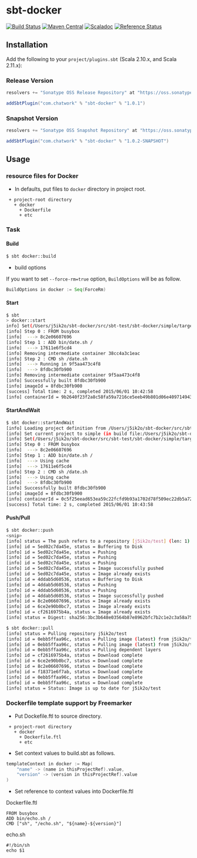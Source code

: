 # sbt-docker

[![Build Status](https://travis-ci.org/chatwork/sbt-docker.svg)](https://travis-ci.org/chatwork/sbt-docker)
[![Maven Central](https://maven-badges.herokuapp.com/maven-central/com.chatwork/sbt-docker_2.10/badge.svg)](https://maven-badges.herokuapp.com/maven-central/com.chatwork/sbt-docker_2.10)
[![Scaladoc](http://javadoc-badge.appspot.com/com.chatwork/sbt-docker.svg?label=scaladoc)](http://javadoc-badge.appspot.com/com.chatwork/sbt-docker_2.10)
[![Reference Status](https://www.versioneye.com/java/com.chatwork:sbt-docker_2.10/reference_badge.svg?style=flat)](https://www.versioneye.com/java/com.chatwork:sbt-docker_2.10/references)

## Installation

Add the following to your `project/plugins.sbt` (Scala 2.10.x, and Scala 2.11.x):

### Release Version

```scala
resolvers += "Sonatype OSS Release Repository" at "https://oss.sonatype.org/content/repositories/releases/"

addSbtPlugin("com.chatwork" % "sbt-docker" % "1.0.1")
```

### Snapshot Version

```scala
resolvers += "Sonatype OSS Snapshot Repository" at "https://oss.sonatype.org/content/repositories/snapshots/"

addSbtPlugin("com.chatwork" % "sbt-docker" % "1.0.2-SNAPSHOT")
```

## Usage

### resource files for Docker

- In defaults, put files to `docker` directory in project root.

```
 + project-root directory
   + docker
     + Dockerfile
     + etc
```

### Task

#### Build

```sh
$ sbt docker::build
```

- build options

If you want to set `--force-rm=true` option, `BuildOptions` will be as follow. 

```scala
BuildOptions in docker := Seq(ForceRm)
```

#### Start

```sh
$ sbt
> docker::start
info] Set(/Users/j5ik2o/sbt-docker/src/sbt-test/sbt-docker/simple/target/docker/Dockerfile, /Users/j5ik2o/sbt-docker/src/sbt-test/sbt-docker/simple/target/docker/bin/date.sh)
[info] Step 0 : FROM busybox
[info]  ---> 8c2e06607696
[info] Step 1 : ADD bin/date.sh /
[info]  ---> 17611e6f5cd4
[info] Removing intermediate container 38cc4a3c1eac
[info] Step 2 : CMD sh /date.sh
[info]  ---> Running in 9f5aa473c4f8
[info]  ---> 8fdbc30fb900
[info] Removing intermediate container 9f5aa473c4f8
[info] Successfully built 8fdbc30fb900
[info] imageId = 8fdbc30fb900
[success] Total time: 2 s, completed 2015/06/01 10:42:58
[info] containerId = 9b2640f23f2a8c58fa59a7216ce5eeb49b801d06e4097149433bf63827e3dec6, out = Mon Jun 1 01:42:58 UTC 2015
```

#### StartAndWait

```sh
$ sbt docker::startAndWait
[info] Loading project definition from /Users/j5ik2o/sbt-docker/src/sbt-test/sbt-docker/simple/project
[info] Set current project to simple (in build file:/Users/j5ik2o/sbt-docker/src/sbt-test/sbt-docker/simple/)
[info] Set(/Users/j5ik2o/sbt-docker/src/sbt-test/sbt-docker/simple/target/docker/Dockerfile, /Users/j5ik2o/sbt-docker/src/sbt-test/sbt-docker/simple/target/docker/bin/date.sh)
[info] Step 0 : FROM busybox
[info]  ---> 8c2e06607696
[info] Step 1 : ADD bin/date.sh /
[info]  ---> Using cache
[info]  ---> 17611e6f5cd4
[info] Step 2 : CMD sh /date.sh
[info]  ---> Using cache
[info]  ---> 8fdbc30fb900
[info] Successfully built 8fdbc30fb900
[info] imageId = 8fdbc30fb900
[info] containerId = 0c5f25eead653ea59c22fcfd9b93a1702d78f509ec22db5a727491344932164d, out = Mon Jun 1 01:43:58 UTC 2015
[success] Total time: 2 s, completed 2015/06/01 10:43:58
```

#### Push/Pull

```sh
$ sbt docker::push
<snip>
[info] status = The push refers to a repository [j5ik2o/test] (len: 1)
[info] id = 5ed02c7da45e, status = Buffering to Disk
[info] id = 5ed02c7da45e, status = Pushing
[info] id = 5ed02c7da45e, status = Pushing
[info] id = 5ed02c7da45e, status = Pushing
[info] id = 5ed02c7da45e, status = Image successfully pushed
[info] id = 5ed02c7da45e, status = Image already exists
[info] id = 4ddab5d60536, status = Buffering to Disk
[info] id = 4ddab5d60536, status = Pushing
[info] id = 4ddab5d60536, status = Pushing
[info] id = 4ddab5d60536, status = Image successfully pushed
[info] id = 8c2e06607696, status = Image already exists
[info] id = 6ce2e90b0bc7, status = Image already exists
[info] id = cf2616975b4a, status = Image already exists
[info] status = Digest: sha256:3bc3b648e03564b87e8962bfc7b2c1e2c3a58a75a5c8bdbd2dd1c5293087094d
```

```sh
$ sbt docker::pull
[info] status = Pulling repository j5ik2o/test
[info] id = 0ebb5ffaa96c, status = Pulling image (latest) from j5ik2o/test
[info] id = 0ebb5ffaa96c, status = Pulling image (latest) from j5ik2o/test, endpoint: https://registry-1.docker.io/v1/
[info] id = 0ebb5ffaa96c, status = Pulling dependent layers
[info] id = cf2616975b4a, status = Download complete
[info] id = 6ce2e90b0bc7, status = Download complete
[info] id = 8c2e06607696, status = Download complete
[info] id = f18371e6f7ab, status = Download complete
[info] id = 0ebb5ffaa96c, status = Download complete
[info] id = 0ebb5ffaa96c, status = Download complete
[info] status = Status: Image is up to date for j5ik2o/test
```




### Dockerfile template support by Freemarker

- Put Dockefile.ftl to source directory.

```
 + project-root directory
   + docker
     + Dockerfile.ftl
     + etc
```

- Set context values to build.sbt as follows.

```scala
templateContext in docker := Map(
    "name" -> (name in thisProjectRef).value,
    "version" -> (version in thisProjectRef).value
)
```

- Set reference to context values into Dockerfile.ftl 

Dockerfile.ftl

```
FROM busybox
ADD bin/echo.sh /
CMD ["sh", "/echo.sh", "${name}-${version}"]
```

echo.sh

```
#!/bin/sh
echo $1
```
